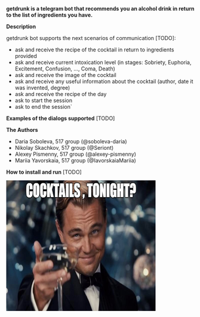 **getdrunk is a telegram bot that recommends you an alcohol drink in return to the list of ingredients you have.**

**Description** 

getdrunk bot supports the next scenarios of communication [TODO]:
-  ask and receive the recipe of the cocktail in return to ingredients provided
-  ask and receive current intoxication level (in stages: Sobriety, Euphoria, Excitement, Confusion, ..., Coma, Death)
-  ask and receive the image of the cocktail
-  ask and receive any useful information about the cocktail (author, date it was invented, degree)
-  ask and receive the recipe of the day
-  ask to start the session
-  ask to end the session`

**Examples of the dialogs supported**
[TODO]

**The Authors**
- Daria Soboleva, 517 group (@soboleva-daria)
- Nikolay Skachkov, 517 group (@Seriont)
- Alexey Pismenny, 517 group (@alexey-pismenny)
- Mariia Yavorskaia, 517 group (@IavorskaiaMariia)
    
    
**How to install and run**
[TODO]

<img src="images/readme-img.png" width="400" height="350" />


